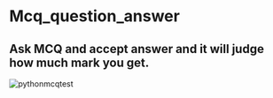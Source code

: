 # Mcq_question_answer

## Ask MCQ and accept answer and it will judge how much mark you get.

![pythonmcqtest](https://github.com/Sonykhan1121/Mcq_question_answer/assets/45848552/d13978dc-4cd9-40c0-a596-f243eb00fa7a)




